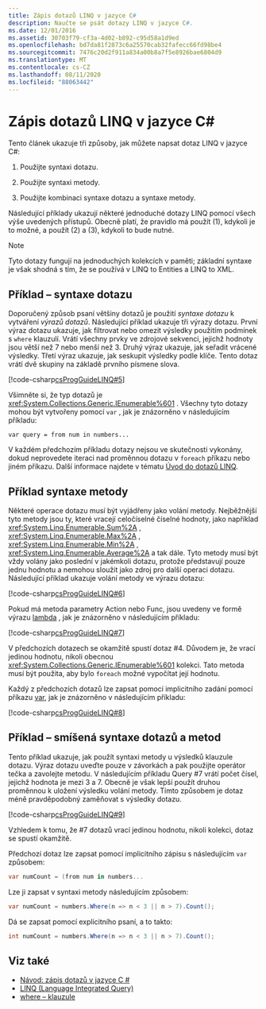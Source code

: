 ```yaml
---
title: Zápis dotazů LINQ v jazyce C#
description: Naučte se psát dotazy LINQ v jazyce C#.
ms.date: 12/01/2016
ms.assetid: 30703f79-cf3a-4d02-b892-c95d58a1d9ed
ms.openlocfilehash: bd7da81f2873c6a25570cab32fafecc66fd98be4
ms.sourcegitcommit: 7476c20d2f911a834a00b8a7f5e8926bae6804d9
ms.translationtype: MT
ms.contentlocale: cs-CZ
ms.lasthandoff: 08/11/2020
ms.locfileid: "88063442"
---
```

# <a name="write-linq-queries-in-c"></a>Zápis dotazů LINQ v jazyce C\#

Tento článek ukazuje tři způsoby, jak můžete napsat dotaz LINQ v jazyce C#:

1. Použijte syntaxi dotazu.

2. Použijte syntaxi metody.

3. Použijte kombinaci syntaxe dotazu a syntaxe metody.

Následující příklady ukazují některé jednoduché dotazy LINQ pomocí všech výše uvedených přístupů. Obecně platí, že pravidlo má použít (1), kdykoli je to možné, a použít (2) a (3), kdykoli to bude nutné.

> [!NOTE]
> Tyto dotazy fungují na jednoduchých kolekcích v paměti; základní syntaxe je však shodná s tím, že se používá v LINQ to Entities a LINQ to XML.

## <a name="example---query-syntax"></a>Příklad – syntaxe dotazu

Doporučený způsob psaní většiny dotazů je použití *syntaxe dotazu* k vytváření *výrazů dotazů*. Následující příklad ukazuje tři výrazy dotazu. První výraz dotazu ukazuje, jak filtrovat nebo omezit výsledky použitím podmínek s `where` klauzulí. Vrátí všechny prvky ve zdrojové sekvenci, jejichž hodnoty jsou větší než 7 nebo menší než 3. Druhý výraz ukazuje, jak seřadit vrácené výsledky. Třetí výraz ukazuje, jak seskupit výsledky podle klíče. Tento dotaz vrátí dvě skupiny na základě prvního písmene slova.

[!code-csharp[csProgGuideLINQ#5](~/samples/snippets/csharp/concepts/linq/how-to-write-linq-queries_1.cs)]

Všimněte si, že typ dotazů je <xref:System.Collections.Generic.IEnumerable%601> . Všechny tyto dotazy mohou být vytvořeny pomocí `var` , jak je znázorněno v následujícím příkladu:

`var query = from num in numbers...`

V každém předchozím příkladu dotazy nejsou ve skutečnosti vykonány, dokud neprovedete iteraci nad proměnnou dotazu v `foreach` příkazu nebo jiném příkazu. Další informace najdete v tématu [Úvod do dotazů LINQ](../programming-guide/concepts/linq/introduction-to-linq-queries.md).

## <a name="example---method-syntax"></a>Příklad syntaxe metody

Některé operace dotazu musí být vyjádřeny jako volání metody. Nejběžnější tyto metody jsou ty, které vracejí celočíselné číselné hodnoty, jako například <xref:System.Linq.Enumerable.Sum%2A> , <xref:System.Linq.Enumerable.Max%2A> , <xref:System.Linq.Enumerable.Min%2A> , <xref:System.Linq.Enumerable.Average%2A> a tak dále. Tyto metody musí být vždy volány jako poslední v jakémkoli dotazu, protože představují pouze jednu hodnotu a nemohou sloužit jako zdroj pro další operaci dotazu. Následující příklad ukazuje volání metody ve výrazu dotazu:

[!code-csharp[csProgGuideLINQ#6](~/samples/snippets/csharp/concepts/linq/how-to-write-linq-queries_2.cs)]

Pokud má metoda parametry Action nebo Func, jsou uvedeny ve formě výrazu [lambda](../language-reference/operators/lambda-expressions.md) , jak je znázorněno v následujícím příkladu:

[!code-csharp[csProgGuideLINQ#7](~/samples/snippets/csharp/concepts/linq/how-to-write-linq-queries_3.cs)]

V předchozích dotazech se okamžitě spustí dotaz #4. Důvodem je, že vrací jedinou hodnotu, nikoli obecnou <xref:System.Collections.Generic.IEnumerable%601> kolekci. Tato metoda musí být použita, aby bylo `foreach` možné vypočítat její hodnotu.

Každý z předchozích dotazů lze zapsat pomocí implicitního zadání pomocí příkazu [var](../language-reference/keywords/var.md), jak je znázorněno v následujícím příkladu:

[!code-csharp[csProgGuideLINQ#8](~/samples/snippets/csharp/concepts/linq/how-to-write-linq-queries_4.cs)]

## <a name="example---mixed-query-and-method-syntax"></a>Příklad – smíšená syntaxe dotazů a metod

Tento příklad ukazuje, jak použít syntaxi metody u výsledků klauzule dotazu. Výraz dotazu uveďte pouze v závorkách a pak použijte operátor tečka a zavolejte metodu. V následujícím příkladu Query #7 vrátí počet čísel, jejichž hodnota je mezi 3 a 7. Obecně je však lepší použít druhou proměnnou k uložení výsledku volání metody. Tímto způsobem je dotaz méně pravděpodobný zaměňovat s výsledky dotazu.

[!code-csharp[csProgGuideLINQ#9](~/samples/snippets/csharp/concepts/linq/how-to-write-linq-queries_5.cs)]

Vzhledem k tomu, že #7 dotazů vrací jedinou hodnotu, nikoli kolekci, dotaz se spustí okamžitě.

Předchozí dotaz lze zapsat pomocí implicitního zápisu s následujícím `var` způsobem:

```csharp
var numCount = (from num in numbers...
```

Lze ji zapsat v syntaxi metody následujícím způsobem:

```csharp
var numCount = numbers.Where(n => n < 3 || n > 7).Count();
```

Dá se zapsat pomocí explicitního psaní, a to takto:

```csharp
int numCount = numbers.Where(n => n < 3 || n > 7).Count();
```

## <a name="see-also"></a>Viz také

- [Návod: zápis dotazů v jazyce C #](../programming-guide/concepts/linq/walkthrough-writing-queries-linq.md)
- [LINQ (Language Integrated Query)](index.md)
- [where – klauzule](../language-reference/keywords/where-clause.md)

